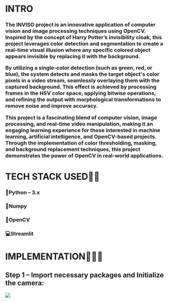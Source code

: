<h1>INTRO</h1>
<h3>The INVISO project is an innovative application of computer vision and image processing techniques using OpenCV. Inspired by the concept of Harry Potter’s invisibility cloak, this project leverages color detection and segmentation to create a real-time visual illusion where any specific colored object appears invisible by replacing it with the background.

By utilizing a single-color detection (such as green, red, or blue), the system detects and masks the target object's color pixels in a video stream, seamlessly overlaying them with the captured background. This effect is achieved by processing frames in the HSV color space, applying bitwise operations, and refining the output with morphological transformations to remove noise and improve accuracy.

This project is a fascinating blend of computer vision, image processing, and real-time video manipulation, making it an engaging learning experience for those interested in machine learning, artificial intelligence, and OpenCV-based projects. Through the implementation of color thresholding, masking, and background replacement techniques, this project demonstrates the power of OpenCV in real-world applications.

</h3>

<h1>TECH STACK USED📲📲</h1>
<h3>🐍Python – 3.x</h3>
<h3>🎲Numpy</h3>
<h3>👾OpenCV</h3>
<h3>💻Streamlit</h3>

<h1>IMPLEMENTATION👩🏼‍💻</h1>
<h2>Step 1 – Import necessary packages and Initialize the camera:</h2>
<img src="C:\Users\mjsin\Pictures\Screenshots\Screenshot 2025-02-20 150238.png">
